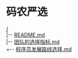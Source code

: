 
# 码农严选

[/](.)  
|--&nbsp;[README.md](./README.md)  
|--&nbsp;[团队的选择指标.md](./团队的选择指标.md)  
+--&nbsp;[程序员发展路线选择.md](./程序员发展路线选择.md)  
